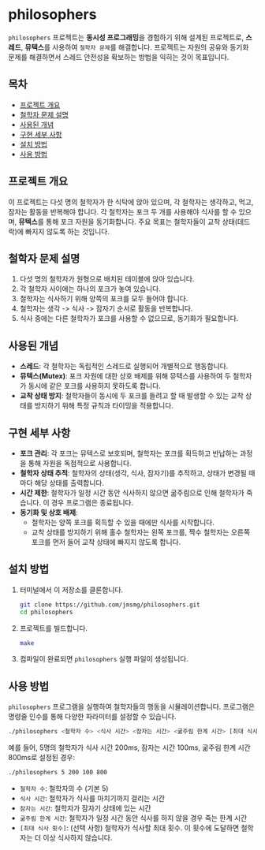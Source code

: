 
# philosophers

`philosophers` 프로젝트는 **동시성 프로그래밍**을 경험하기 위해 설계된 프로젝트로, **스레드**, **뮤텍스**를 사용하여 `철학자 문제`를 해결합니다. 프로젝트는 자원의 공유와 동기화 문제를 해결하면서 스레드 안전성을 확보하는 방법을 익히는 것이 목표입니다.

## 목차
- [프로젝트 개요](#프로젝트-개요)
- [철학자 문제 설명](#철학자-문제-설명)
- [사용된 개념](#사용된-개념)
- [구현 세부 사항](#구현-세부-사항)
- [설치 방법](#설치-방법)
- [사용 방법](#사용-방법)

## 프로젝트 개요

이 프로젝트는 다섯 명의 철학자가 한 식탁에 앉아 있으며, 각 철학자는 생각하고, 먹고, 잠자는 활동을 반복해야 합니다. 각 철학자는 포크 두 개를 사용해야 식사를 할 수 있으며, **뮤텍스**를 통해 포크 자원을 동기화합니다. 주요 목표는 철학자들이 교착 상태(데드락)에 빠지지 않도록 하는 것입니다.

## 철학자 문제 설명

1. 다섯 명의 철학자가 원형으로 배치된 테이블에 앉아 있습니다.
2. 각 철학자 사이에는 하나의 포크가 놓여 있습니다.
3. 철학자는 식사하기 위해 양쪽의 포크를 모두 들어야 합니다.
4. 철학자는 생각 -> 식사 -> 잠자기 순서로 활동을 반복합니다.
5. 식사 중에는 다른 철학자가 포크를 사용할 수 없으므로, 동기화가 필요합니다.

## 사용된 개념

- **스레드**: 각 철학자는 독립적인 스레드로 실행되어 개별적으로 행동합니다.
- **뮤텍스(Mutex)**: 포크 자원에 대한 상호 배제를 위해 뮤텍스를 사용하여 두 철학자가 동시에 같은 포크를 사용하지 못하도록 합니다.
- **교착 상태 방지**: 철학자들이 동시에 두 포크를 들려고 할 때 발생할 수 있는 교착 상태를 방지하기 위해 특정 규칙과 타이밍을 적용합니다.

## 구현 세부 사항

- **포크 관리**: 각 포크는 뮤텍스로 보호되며, 철학자는 포크를 획득하고 반납하는 과정을 통해 자원을 독점적으로 사용합니다.
- **철학자 상태 추적**: 철학자의 상태(생각, 식사, 잠자기)를 추적하고, 상태가 변경될 때마다 해당 상태를 출력합니다.
- **시간 제한**: 철학자가 일정 시간 동안 식사하지 않으면 굶주림으로 인해 철학자가 죽습니다. 이 경우 프로그램은 종료됩니다.
- **동기화 및 상호 배제**:
  - 철학자는 양쪽 포크를 획득할 수 있을 때에만 식사를 시작합니다.
  - 교착 상태를 방지하기 위해 홀수 철학자는 왼쪽 포크를, 짝수 철학자는 오른쪽 포크를 먼저 들어 교착 상태에 빠지지 않도록 합니다.

## 설치 방법

1. 터미널에서 이 저장소를 클론합니다.
    ```bash
    git clone https://github.com/jmsmg/philosophers.git
    cd philosophers
    ```

2. 프로젝트를 빌드합니다.
    ```bash
    make
    ```

3. 컴파일이 완료되면 `philosophers` 실행 파일이 생성됩니다.

## 사용 방법

`philosophers` 프로그램을 실행하여 철학자들의 행동을 시뮬레이션합니다. 프로그램은 명령줄 인수를 통해 다양한 파라미터를 설정할 수 있습니다.

```bash
./philosophers <철학자 수> <식사 시간> <잠자는 시간> <굶주림 한계 시간> [최대 식사 횟수]
```

예를 들어, 5명의 철학자가 식사 시간 200ms, 잠자는 시간 100ms, 굶주림 한계 시간 800ms로 설정된 경우:

```bash
./philosophers 5 200 100 800
```

- `철학자 수`: 철학자의 수 (기본 5)
- `식사 시간`: 철학자가 식사를 마치기까지 걸리는 시간
- `잠자는 시간`: 철학자가 잠자기 상태에 있는 시간
- `굶주림 한계 시간`: 철학자가 일정 시간 동안 식사를 하지 않을 경우 죽는 한계 시간
- `[최대 식사 횟수]`: (선택 사항) 철학자가 식사할 최대 횟수. 이 횟수에 도달하면 철학자는 더 이상 식사하지 않습니다.
